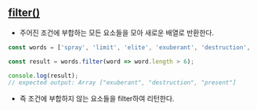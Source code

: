 ## [filter()](https://developer.mozilla.org/ko/docs/Web/JavaScript/Reference/Global_Objects/Array/filter)
- 주어진 조건에 부합하는 모든 요소들을 모아 새로운 배열로 반환한다.
```javascript
const words = ['spray', 'limit', 'elite', 'exuberant', 'destruction', 'present'];

const result = words.filter(word => word.length > 6);

console.log(result);
// expected output: Array ["exuberant", "destruction", "present"]
```
- 즉 조건에 부합하지 않는 요소들을 filter하여 리턴한다.
